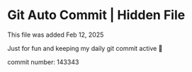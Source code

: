 # Git Auto Commit | Hidden File

This file was added Feb 12, 2025

Just for fun and keeping my daily git commit active 🤪

commit number: 143343
